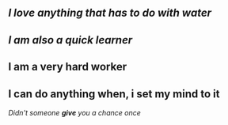*I love anything that has to do with water*
---
_I am also a quick learner_
---
**I am a very hard worker**
---
__I can do anything when, i set my mind to it__
---
_Didn't someone **give** you a chance once_

